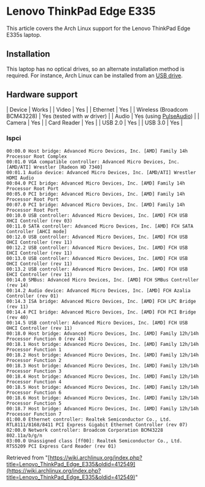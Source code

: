 # Lenovo ThinkPad Edge E335

This article covers the Arch Linux support for the Lenovo ThinkPad Edge E335s laptop.

## Installation

This laptop has no optical drives, so an alternate installation method is required. For instance, Arch Linux can be installed from an [USB drive](/index.php/USB_flash_installation_media "USB flash installation media").

## Hardware support

| Device | Works |
| Video | Yes |
| Ethernet | Yes |
| Wireless (Broadcom BCM43228) | Yes (tested with _w_ driver) |
| Audio | Yes (using [PulseAudio](/index.php/PulseAudio "PulseAudio")) |
| Camera | Yes |
| Card Reader | Yes |
| USB 2.0 | Yes |
| USB 3.0 | Yes |

### lspci

```
00:00.0 Host bridge: Advanced Micro Devices, Inc. [AMD] Family 14h Processor Root Complex
00:01.0 VGA compatible controller: Advanced Micro Devices, Inc. [AMD/ATI] Wrestler [Radeon HD 7340]
00:01.1 Audio device: Advanced Micro Devices, Inc. [AMD/ATI] Wrestler HDMI Audio
00:04.0 PCI bridge: Advanced Micro Devices, Inc. [AMD] Family 14h Processor Root Port
00:05.0 PCI bridge: Advanced Micro Devices, Inc. [AMD] Family 14h Processor Root Port
00:07.0 PCI bridge: Advanced Micro Devices, Inc. [AMD] Family 14h Processor Root Port
00:10.0 USB controller: Advanced Micro Devices, Inc. [AMD] FCH USB XHCI Controller (rev 03)
00:11.0 SATA controller: Advanced Micro Devices, Inc. [AMD] FCH SATA Controller [AHCI mode]
00:12.0 USB controller: Advanced Micro Devices, Inc. [AMD] FCH USB OHCI Controller (rev 11)
00:12.2 USB controller: Advanced Micro Devices, Inc. [AMD] FCH USB EHCI Controller (rev 11)
00:13.0 USB controller: Advanced Micro Devices, Inc. [AMD] FCH USB OHCI Controller (rev 11)
00:13.2 USB controller: Advanced Micro Devices, Inc. [AMD] FCH USB EHCI Controller (rev 11)
00:14.0 SMBus: Advanced Micro Devices, Inc. [AMD] FCH SMBus Controller (rev 14)
00:14.2 Audio device: Advanced Micro Devices, Inc. [AMD] FCH Azalia Controller (rev 01)
00:14.3 ISA bridge: Advanced Micro Devices, Inc. [AMD] FCH LPC Bridge (rev 11)
00:14.4 PCI bridge: Advanced Micro Devices, Inc. [AMD] FCH PCI Bridge (rev 40)
00:14.5 USB controller: Advanced Micro Devices, Inc. [AMD] FCH USB OHCI Controller (rev 11)
00:18.0 Host bridge: Advanced Micro Devices, Inc. [AMD] Family 12h/14h Processor Function 0 (rev 43)
00:18.1 Host bridge: Advanced Micro Devices, Inc. [AMD] Family 12h/14h Processor Function 1
00:18.2 Host bridge: Advanced Micro Devices, Inc. [AMD] Family 12h/14h Processor Function 2
00:18.3 Host bridge: Advanced Micro Devices, Inc. [AMD] Family 12h/14h Processor Function 3
00:18.4 Host bridge: Advanced Micro Devices, Inc. [AMD] Family 12h/14h Processor Function 4
00:18.5 Host bridge: Advanced Micro Devices, Inc. [AMD] Family 12h/14h Processor Function 6
00:18.6 Host bridge: Advanced Micro Devices, Inc. [AMD] Family 12h/14h Processor Function 5
00:18.7 Host bridge: Advanced Micro Devices, Inc. [AMD] Family 12h/14h Processor Function 7
01:00.0 Ethernet controller: Realtek Semiconductor Co., Ltd. RTL8111/8168/8411 PCI Express Gigabit Ethernet Controller (rev 07)
02:00.0 Network controller: Broadcom Corporation BCM43228 802.11a/b/g/n
03:00.0 Unassigned class [ff00]: Realtek Semiconductor Co., Ltd. RTS5209 PCI Express Card Reader (rev 01)

```

Retrieved from "[https://wiki.archlinux.org/index.php?title=Lenovo_ThinkPad_Edge_E335&oldid=412549](https://wiki.archlinux.org/index.php?title=Lenovo_ThinkPad_Edge_E335&oldid=412549)"